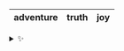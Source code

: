 | adventure | truth | joy |
| :-------: | :---: | :-: |

<details>
  <summary>✨</summary>
  These words are chosen at random each day. New words will appear here tomorrow morning.
</details>